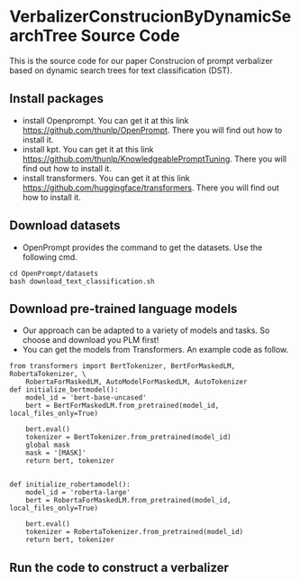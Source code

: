 # VerbalizerConstrucionByDynamicSearchTree Source Code
 This is the source code for our paper Construcion of prompt verbalizer based on dynamic search trees for text classification (DST).
 
## Install packages
- install Openprompt. You can get it at this link https://github.com/thunlp/OpenPrompt. There you will find out how to install it.
- install kpt. You can get it at this link https://github.com/thunlp/KnowledgeablePromptTuning. There you will find out how to install it.
- install transformers. You can get it at this link https://github.com/huggingface/transformers. There you will find out how to install it.

## Download datasets
- OpenPrompt provides the command to get the datasets. Use the following cmd.
~~~
cd OpenPrompt/datasets
bash download_text_classification.sh
~~~
## Download pre-trained language models
- Our approach can be adapted to a variety of models and tasks. So choose and download you PLM first!
- You can get the models from Transformers. An example code as follow.
~~~
from transformers import BertTokenizer, BertForMaskedLM, RobertaTokenizer, \
    RobertaForMaskedLM, AutoModelForMaskedLM, AutoTokenizer
def initialize_bertmodel():
    model_id = 'bert-base-uncased'
    bert = BertForMaskedLM.from_pretrained(model_id, local_files_only=True)

    bert.eval()
    tokenizer = BertTokenizer.from_pretrained(model_id)
    global mask
    mask = '[MASK]'
    return bert, tokenizer


def initialize_robertamodel():
    model_id = 'roberta-large'
    bert = RobertaForMaskedLM.from_pretrained(model_id, local_files_only=True)

    bert.eval()
    tokenizer = RobertaTokenizer.from_pretrained(model_id)
    return bert, tokenizer
~~~

## Run the code to construct a verbalizer
